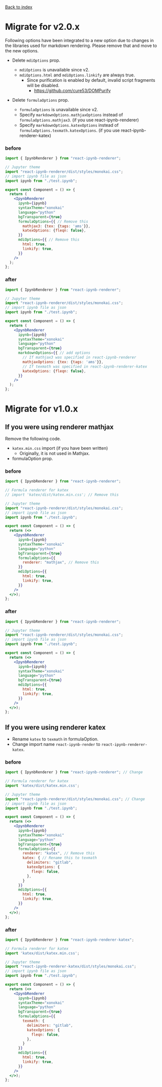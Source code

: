 <a href="/products/react-ipynb-renderer">Back to index</a>

# Migrate for v2.0.x

Following options have been integrated to a new option due to changes in the libraries used for markdown rendering.
Please remove that and move to the new options.

- Delete `mdiOptions` prop.
  - `mdiOptions` is unavailable since v2.
  - `mdiOptions.html` and `mdiOptions.linkify` are always true.
    - Since purification is enabled by default, invalid script fragments will be disabled.
      - https://github.com/cure53/DOMPurify

- Delete `formulaOptions` prop.
  - `formulaOptions` is unavailable since v2.
  - Specify `markdownOptions.mathjaxOptions` instead of `formulaOptions.mathjax3`. (if you use react-ipynb-renderer)
  - Specify `markdownOptions.katexOptions` instead of `formulaOptions.texmath.katexOptions`. (if you use react-ipynb-renderer-katex)


### before

```jsx
import { IpynbRenderer } from "react-ipynb-renderer";

// Jupyter theme
import "react-ipynb-renderer/dist/styles/monokai.css";
// import ipynb file as json
import ipynb from "./test.ipynb";

export const Component = () => {
  return (
    <IpynbRenderer
      ipynb={ipynb}
      syntaxTheme="xonokai"
      language="python"
      bgTransparent={true}
      formulaOptions={{ // Remove this
        mathjax3: {tex: {tags: 'ams'}},
        katexOptions: {fleqn: false},
      }}
      mdiOptions={{ // Remove this
        html: true,
        linkify: true,
      }}
    />
  );
};
```

### after

```jsx
import { IpynbRenderer } from "react-ipynb-renderer";

// Jupyter theme
import "react-ipynb-renderer/dist/styles/monokai.css";
// import ipynb file as json
import ipynb from "./test.ipynb";

export const Component = () => {
  return (
    <IpynbRenderer
      ipynb={ipynb}
      syntaxTheme="xonokai"
      language="python"
      bgTransparent={true}
      markdownOptions={{ // add options
        // If mathjax3 was specified in react-ipynb-renderer
        mathjaxOptions: {tex: {tags: 'ams'}},
        // If texmath was specified in react-ipynb-renderer-katex
        katexOptions: {fleqn: false},
      }}
    />
  );
};
```


# Migrate for v1.0.x

## If you were using renderer mathjax

Remove the following code.
- `katex.min.css` import (if you have been written)
    - Originally, it is not used in Mathjax.
- formulaOption prop.

### before

```jsx
import { IpynbRenderer } from "react-ipynb-renderer";

// Formula renderer for katex
// import 'katex/dist/katex.min.css'; // Remove this

// Jupyter theme
import "react-ipynb-renderer/dist/styles/monokai.css";
// import ipynb file as json
import ipynb from "./test.ipynb";

export const Component = () => {
  return (<>
    <IpynbRenderer
      ipynb={ipynb}
      syntaxTheme="xonokai"
      language="python"
      bgTransparent={true}
      formulaOptions={{
        renderer: "mathjax", // Remove this
      }}
      mdiOptions={{
        html: true,
        linkify: true,
      }}
    />
  </>);
};
```

### after
```jsx
import { IpynbRenderer } from "react-ipynb-renderer";

// Jupyter theme
import "react-ipynb-renderer/dist/styles/monokai.css";
// import ipynb file as json
import ipynb from "./test.ipynb";

export const Component = () => {
  return (<>
    <IpynbRenderer
      ipynb={ipynb}
      syntaxTheme="xonokai"
      language="python"
      bgTransparent={true}
      mdiOptions={{
        html: true,
        linkify: true,
      }}
    />
  </>);
};
```

## If you were using renderer katex

- Rename `katex` to `texmath` in formulaOption.
- Change import name `react-ipynb-render` to `react-ipynb-renderer-katex`.

### before

```jsx
import { IpynbRenderer } from "react-ipynb-renderer"; // Change

// Formula renderer for katex
import 'katex/dist/katex.min.css';

// Jupyter theme
import "react-ipynb-renderer/dist/styles/monokai.css"; // Change
// import ipynb file as json
import ipynb from "./test.ipynb";

export const Component = () => {
  return (<>
    <IpynbRenderer
      ipynb={ipynb}
      syntaxTheme="xonokai"
      language="python"
      bgTransparent={true}
      formulaOptions={{
        renderer: "katex", // Remove this
        katex: { // Rename this to texmath
          delimiters: "gitlab",
          katexOptions: {
            fleqn: false,
          },
        }
      }}
      mdiOptions={{
        html: true,
        linkify: true,
      }}
    />
  </>);
};
```

### after
```jsx
import { IpynbRenderer } from "react-ipynb-renderer-katex";

// Formula renderer for katex
import 'katex/dist/katex.min.css';

// Jupyter theme
import "react-ipynb-renderer-katex/dist/styles/monokai.css";
// import ipynb file as json
import ipynb from "./test.ipynb";

export const Component = () => {
  return (<>
    <IpynbRenderer
      ipynb={ipynb}
      syntaxTheme="xonokai"
      language="python"
      bgTransparent={true}
      formulaOptions={{
        texmath: {
          delimiters: "gitlab",
          katexOptions: {
            fleqn: false,
          },
        }
      }}
      mdiOptions={{
        html: true,
        linkify: true,
      }}
    />
  </>);
};
```